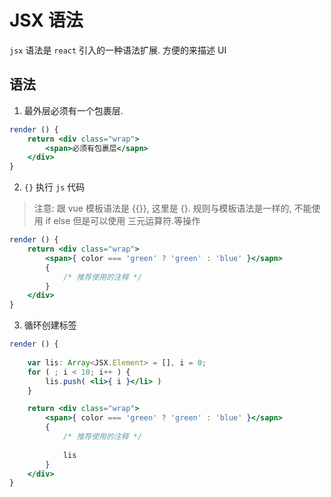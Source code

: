 # JSX 语法

`jsx` 语法是 `react` 引入的一种语法扩展. 方便的来描述 UI



## 语法

1. 最外层必须有一个包裹层. 

```jsx
render () {
    return <div class="wrap">
        <span>必须有包裹层</sapn>
    </div>
}
```

2. `{}` 执行 `js` 代码

> 注意: 跟 vue 模板语法是 {{}}, 这里是 {}. 规则与模板语法是一样的, 不能使用 if else 但是可以使用 三元运算符.等操作

```jsx
render () {
	return <div class="wrap">
        <span>{ color === 'green' ? 'green' : 'blue' }</sapn>
        { 
        	/* 推荐使用的注释 */
        }
    </div>
}
```

3. 循环创建标签

```jsx
render () {
    
    var lis: Array<JSX.Element> = [], i = 0;
    for ( ; i < 10; i++ ) {
        lis.push( <li>{ i }</li> )
    }

	return <div class="wrap">
        <span>{ color === 'green' ? 'green' : 'blue' }</sapn>
        { 
        	/* 推荐使用的注释 */
            
            lis
        }
    </div>
}
```

